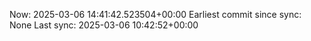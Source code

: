 Now: 2025-03-06 14:41:42.523504+00:00 Earliest commit since sync: None Last sync: 2025-03-06 10:42:52+00:00
